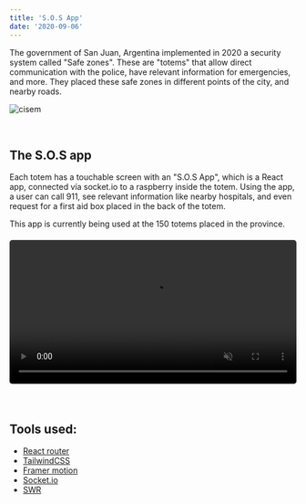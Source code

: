 ```yaml
---
title: 'S.O.S App'
date: '2020-09-06'
---
```


The government of San Juan, Argentina implemented in 2020 a security system called "Safe zones". These are "totems" that allow direct communication with the police, have relevant information for emergencies, and more. They placed these safe zones in different points of the city, and nearby roads. 

![cisem](/images/cisem_totem_2.jpeg)

<br>

## The S.O.S app

Each totem has a touchable screen with an "S.O.S App", which is a React app, connected vía socket.io to a raspberry inside the totem. Using the app, a user can call 911, see relevant information like nearby hospitals, and even request for a first aid box placed in the back of the totem.

This app is currently being used at the 150 totems placed in the province.

<figure class="video_container" style="width: 100%; max-width: 550px; margin: 20px 0;">
  <video muted="true" autoplay="true" loop style="width: 100%; border-radius: 5px;">
    <source src="/videos/cisem-demo.mp4" type="video/mp4">
  </video>
</figure>

<br>

## Tools used:

- [React router](https://reactrouter.com/web/guides/quick-start)
- [TailwindCSS](https://tailwindcss.com/)
- [Framer motion](https://www.framer.com/motion/)
- [Socket.io](https://socket.io)
- [SWR](https://www.npmjs.com/package/swr)

